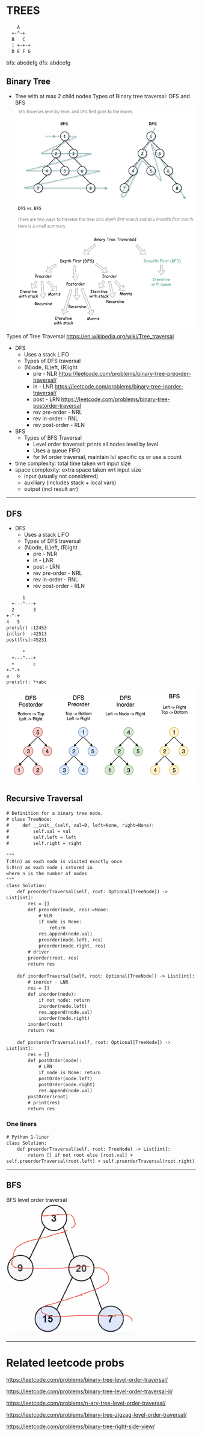 # TREES
```
    A
  +-^-+
  B   C
  | +-+-+
  D E F G
```
bfs:
    abcdefg
dfs:
    abdcefg
## Binary Tree
 - Tree with at max 2 child nodes
Types of Binary tree traversal: DFS and BFS
![formula](https://github.com/trohit/leetcode/blob/main/images/bfs_versus_dfs.PNG)
![formula](https://github.com/trohit/leetcode/blob/main/images/traversal_detail.PNG)

Types of Tree Traversal
https://en.wikipedia.org/wiki/Tree_traversal
 - DFS 
    - Uses a stack LIFO
    - Types of DFS traversal
    - (N)ode, (L)eft, (R)ight
      - pre - NLR https://leetcode.com/problems/binary-tree-preorder-traversal/
      - in - LNR https://leetcode.com/problems/binary-tree-inorder-traversal/
      - post - LRN https://leetcode.com/problems/binary-tree-postorder-traversal
      - rev pre-order - NRL 
      - rev in-order - RNL
      - rev post-order - RLN
 - BFS
    - Types of BFS Traversal
       - Level order traversal: prints all nodes level by level
       - Uses a queue FIFO
       - for lvl order traversal, maintain lvl specific qs or use a count  
- time complexity: total time taken wrt input size
- space complexity: extra space taken wrt input size
    - input (usually not considered)
    - auxiliary (includes stack + local vars)
    - output (incl result arr)


------------
## DFS
- DFS 
    - Uses a stack LIFO
    - Types of DFS traversal
    - (N)ode, (L)eft, (R)ight
      - pre - NLR  
      - in - LNR
      - post - LRN
      - rev pre-order - NRL 
      - rev in-order - RNL
      - rev post-order - RLN
```
      1
  +---^---+
  2       3
+-^-+   
4   5
pre(slr) :12453
in(lsr)  :42513
post(lrs):45231

      *
  +---^---+
  +       c
+-^-+   
a   b
pre(slr): *+abc
```
![formula](https://github.com/trohit/leetcode/blob/main/images/dfs_and_bfs.PNG)

## Recursive Traversal
```
# Definition for a binary tree node.
# class TreeNode:
#     def __init__(self, val=0, left=None, right=None):
#         self.val = val
#         self.left = left
#         self.right = right

"""
T:O(n) as each node is visited exactly once
S:O(n) as each node i sstored in 
where n is the number of nodes
"""
class Solution:
    def preorderTraversal(self, root: Optional[TreeNode]) -> List[int]:
        res = []
        def preorder(node, res)->None:
            # NLR
            if node is None:
                return
            res.append(node.val)
            preorder(node.left, res)
            preorder(node.right, res)
        # driver        
        preorder(root, res)
        return res

    def inorderTraversal(self, root: Optional[TreeNode]) -> List[int]:
        # inorder - LNR
        res = []
        def inorder(node):
            if not node: return
            inorder(node.left)
            res.append(node.val)
            inorder(node.right)
        inorder(root)
        return res

    def postorderTraversal(self, root: Optional[TreeNode]) -> List[int]:
        res = []
        def postOrder(node):
            # LRN
            if node is None: return
            postOrder(node.left)
            postOrder(node.right)
            res.append(node.val)
        postOrder(root)
        # print(res)
        return res
```       
### One liners
```
# Python 1-liner
class Solution:
    def preorderTraversal(self, root: TreeNode) -> List[int]:
        return [] if not root else [root.val] + self.preorderTraversal(root.left) + self.preorderTraversal(root.right)
```

------------
## BFS

BFS level order traversal
![formula](https://github.com/trohit/leetcode/blob/main/images/bfs_lvl_order.PNG)

------------

# Related leetcode probs

https://leetcode.com/problems/binary-tree-level-order-traversal/

https://leetcode.com/problems/binary-tree-level-order-traversal-ii/
       
https://leetcode.com/problems/n-ary-tree-level-order-traversal/

https://leetcode.com/problems/binary-tree-zigzag-level-order-traversal/

https://leetcode.com/problems/binary-tree-right-side-view/
